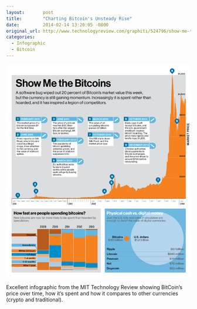 ```yaml
---
layout:       post
title:        "Charting Bitcoin's Unsteady Rise"
date:         2014-02-14 13:20:05 -0800
original_url: http://www.technologyreview.com/graphiti/524796/show-me-the-bitcoins/
categories:
  - Infographic
  - Bitcoin
---
```


  ![graphitix860_3.png](/assets/import/702236a70532a6a80560345e4efcf216.png)  

 Excellent infographic from the MIT Technology Review showing BitCoin’s price over time, how it’s spent and how it compares to other currencies (crypto and traditional). 
